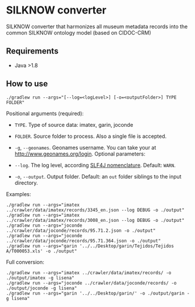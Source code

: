 # SILKNOW converter
SILKNOW converter that harmonizes all museum metadata records into the common SILKNOW ontology model (based on CIDOC-CRM)


## Requirements
- Java >1.8

## How to use


    ./gradlew run --args="[--log=<logLevel>] [-o=<outputFolder>] TYPE FOLDER"

Positional arguments (required):    
- `TYPE`. Type of source data: imatex, garin, joconde
- `FOLDER`. Source folder to process. Also a single file is accepted.
- `-g`, `--geonames`. Geonames username. You can take your at http://www.geonames.org/login.
Optional parameters:

- `--log`.   The log level, according [SLF4J nomenclature](https://www.slf4j.org/api/org/apache/commons/logging/Log.html). Default: `WARN`.
- `-o`, `--output`.  Output folder. Default: an `out` folder siblings to the
                           input directory.


Examples:
   
    ./gradlew run --args="imatex ../crawler/data/imatex/records/3345_en.json --log DEBUG -o ./output"
    ./gradlew run --args="imatex ../crawler/data/imatex/records/3008_en.json --log DEBUG -o ./output"
    ./gradlew run --args="joconde ../crawler/data/joconde/records/95.71.2.json -o ./output"
    ./gradlew run --args="joconde ../crawler/data/joconde/records/95.71.364.json -o ./output"
    ./gradlew run --args="garin '../../Desktop/garin/Tejidos/Tejidos A/T000053.xls' -o ./output"
  
  
Full conversion:

    ./gradlew run --args="imatex ../crawler/data/imatex/records/ -o ./output/imatex -g lisena"
    ./gradlew run --args="joconde ../crawler/data/joconde/records/ -o ./output/joconde -g lisena"
    ./gradlew run --args="garin '../../Desktop/garin/' -o ./output/garin -g lisena"
